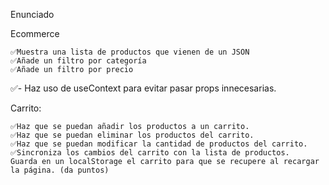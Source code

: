 Enunciado

Ecommerce

    ✅Muestra una lista de productos que vienen de un JSON
    ✅Añade un filtro por categoría
    ✅Añade un filtro por precio

✅- Haz uso de useContext para evitar pasar props innecesarias.

Carrito:

    ✅Haz que se puedan añadir los productos a un carrito.
    ✅Haz que se puedan eliminar los productos del carrito.
    ✅Haz que se puedan modificar la cantidad de productos del carrito.
    ✅Sincroniza los cambios del carrito con la lista de productos.
    Guarda en un localStorage el carrito para que se recupere al recargar la página. (da puntos)
    